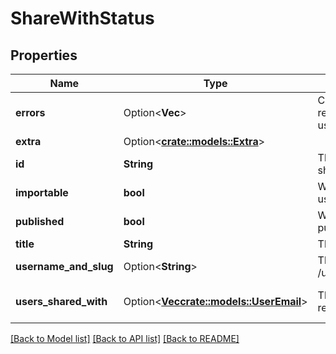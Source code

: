 # ShareWithStatus

## Properties

Name | Type | Description | Notes
------------ | ------------- | ------------- | -------------
**errors** | Option<**Vec<String>**> | Collection of messages indicating that the resource was not shared with some (or all users) due to an error. | [optional][default to []]
**extra** | Option<[**crate::models::Extra**](Extra.md)> |  | [optional]
**id** | **String** | The encoded ID of the resource to be shared. | 
**importable** | **bool** | Whether this resource can be published using a link. | 
**published** | **bool** | Whether this resource is currently published. | 
**title** | **String** | The title or name of the resource. | 
**username_and_slug** | Option<**String**> | The relative URL in the form of /u/{username}/{resource_single_char}/{slug} | [optional]
**users_shared_with** | Option<[**Vec<crate::models::UserEmail>**](UserEmail.md)> | The list of encoded ids for users the resource has been shared. | [optional][default to []]

[[Back to Model list]](../README.md#documentation-for-models) [[Back to API list]](../README.md#documentation-for-api-endpoints) [[Back to README]](../README.md)


